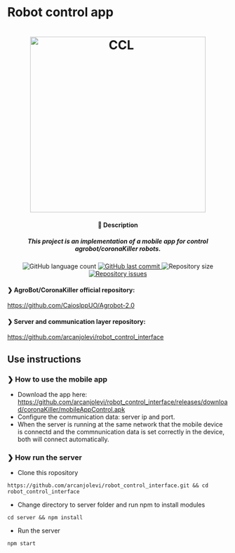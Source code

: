 # Robot control app

<h1 align="center">
    <img alt="CCL" title="logo" src="https://github.com/arcanjolevi/control_communication_interface_for_hover_robot/blob/master/schemas/CCL.png" width="400px" />
</h1>

<h4 align="center">
  🚀 Description
</h4>

<h5 align="center">
  This project is an implementation of a mobile app for control agrobot/coronaKiller robots.
</h5>

<p align="center">
  <img alt="GitHub language count" src="https://img.shields.io/github/languages/count/arcanjolevi/robot_control_app">

  <a href="https://github.com/arcanjolevi/robot_control_app/commits/master">
    <img alt="GitHub last commit" src="https://img.shields.io/github/last-commit/arcanjolevi/robot_control_app">
  </a>
  
  <img alt="Repository size" src="https://img.shields.io/github/repo-size/arcanjolevi/robot_control_app">
  
  <a href="https://github.com/arcanjolevi/robot_control_app/issues">
    <img alt="Repository issues" src="https://img.shields.io/github/issues/arcanjolevi/robot_control_app">
  </a>
</p>

#### ❯ AgroBot/CoronaKiller official repository:
https://github.com/CaioslppUO/Agrobot-2.0

#### ❯ Server and communication layer repository:
https://github.com/arcanjolevi/robot_control_interface

## Use instructions

### ❯ How to use the mobile app

* Download the app here: https://github.com/arcanjolevi/robot_control_interface/releases/download/coronaKiller/mobileAppControl.apk
* Configure the communication data: server ip and port.
* When the server is running at the same network that the mobile device is connectd and the commnunication data is set correctly in the device, both will connect automatically.

### ❯ How run the server

* Clone this ropository
```
https://github.com/arcanjolevi/robot_control_interface.git && cd robot_control_interface
```
* Change directory to server folder and run npm to install modules
```
cd server && npm install
```
* Run the server
```
npm start
```
